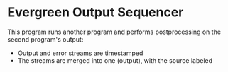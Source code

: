 # Evergreen Output Sequencer

This program runs another program and performs postprocessing on the second
program's output:

- Output and error streams are timestamped
- The streams are merged into one (output), with the source labeled
